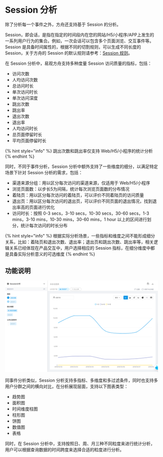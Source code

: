 # Session 分析

除了分析每一个事件之外，方舟还支持基于 Session 的分析。

Session，即会话，是指在指定的时间段内在您的网站/H5/小程序/APP上发生的一系列用户行为的集合。例如，一次会话可以包含多个页面浏览、交互事件等。Session 是具备时间属性的，根据不同的切割规则，可以生成不同长度的 Session，关于方舟的 Session 的默认规则请参考：[Session 规则](channel/session.md)。

在 Session 分析中，易观方舟支持多种度量 Session 访问质量的指标，包括：

* 访问次数
* 人均访问次数
* 总访问时长
* 单次访问时长
* 单次访问深度
* 跳出次数
* 跳出率
* 退出次数
* 退出率
* 人均访问时长
* 总页面停留时长
* 平均页面停留时长

{% hint style="info" %}
跳出次数和跳出率仅支持 Web/H5/小程序的统计分析
{% endhint %}

同时，不同于事件分析，Session 分析中额外支持了一些维度的细分，以满足特定场景下针对 Session 分析的需求，包括：

* 渠道来源分组：用以区分每次访问的渠道来源，仅适用于 Web/H5/小程序
* 浏览页面数：以步长5为间隔，统计每次浏览页面数的分布情况
* 着陆页：用以区分每次访问的着陆页，可以评价不同着陆页的访问质量
* 退出页：用以区分每次访问的退出页，可以评价不同页面的退出情况，找到退出率高的页面进行优化
* 访问时长：按照 0-3 secs，3-10 secs，10-30 secs，30-60 secs，1-3 mins，3-10 mins，10-30 mins，30-60 mins，1 hour 以上的区间进行划分，统计每次访问的时长分布

{% hint style="info" %}
根据实际分析场景，一些指标和维度之间不能形成细分关系，比如：着陆页和退出次数、退出率；退出页和跳出次数、跳出率等，相关逻辑关系已经体现在产品交互中，用户选择相应的 Session 指标，在细分维度中都是具备实际分析意义的可选维度
{% endhint %}

## 功能说明

![&#x5206;&#x6790;-Session &#x5206;&#x6790;](../../.gitbook/assets/image%20%2851%29.png)

同事件分析类似，Session 分析支持多指标、多维度和多过滤条件，同时也支持多用户分群之间的横向对比，在分析展现层面，支持以下图表类型：

* 趋势图
* 面积图
* 时间维度柱图
* 柱形图
* 饼图
* 数值图
* 表格

同时，在 Session 分析中，支持按照日、周、月三种不同粒度来进行统计分析，用户可以根据查询数据的时间跨度来选择合适的粒度进行分析。

